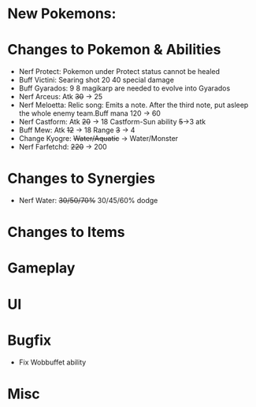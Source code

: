 # New Pokemons:

# Changes to Pokemon & Abilities

 - Nerf Protect: Pokemon under Protect status cannot be healed
 - Buff Victini: Searing shot 20 40 special damage
 - Buff Gyarados: 9 8 magikarp are needed to evolve into Gyarados
 - Nerf Arceus: Atk ~~30~~ -> 25
 - Nerf Meloetta: Relic song: Emits a note. After the third note, put asleep the whole enemy team.Buff mana 120 -> 60
 - Nerf Castform: Atk ~~20~~ -> 18 Castform-Sun ability ~~5~~->3 atk
 - Buff Mew: Atk ~~12~~ -> 18 Range ~~3~~ -> 4
 - Change Kyogre: ~~Water/Aquatic~~ -> Water/Monster
 - Nerf Farfetchd: ~~220~~ -> 200
 
# Changes to Synergies

 - Nerf Water: ~~30/50/70%~~ 30/45/60% dodge

# Changes to Items

# Gameplay

# UI

# Bugfix

 - Fix Wobbuffet ability

# Misc
